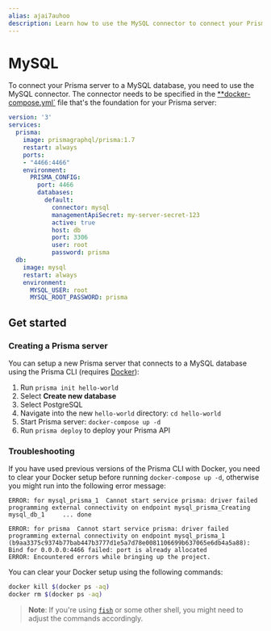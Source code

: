 ```yaml
---
alias: ajai7auhoo
description: Learn how to use the MySQL connector to connect your Prisma server to a MySQL database.
---
```


# MySQL

To connect your Prisma server to a MySQL database, you need to use the MySQL connector. The connector needs to be specified in the [**docker-compose.yml`](!alias-aira9zama5#docker-compo) file that's the foundation for your Prisma server:

```yml
version: '3'
services:
  prisma:
    image: prismagraphql/prisma:1.7
    restart: always
    ports:
    - "4466:4466"
    environment:
      PRISMA_CONFIG:
        port: 4466
        databases:
          default:
            connector: mysql
            managementApiSecret: my-server-secret-123
            active: true
            host: db
            port: 3306
            user: root
            password: prisma
  db:
    image: mysql
    restart: always
    environment:
      MYSQL_USER: root
      MYSQL_ROOT_PASSWORD: prisma
```

## Get started

### Creating a Prisma server

You can setup a new Prisma server that connects to a MySQL database using the Prisma CLI (requires [Docker](https://www.docker.com)):

1. Run `prisma init hello-world`
1. Select **Create new database**
1. Select PostgreSQL
1. Navigate into the new `hello-world` directory: `cd hello-world`
1. Start Prisma server: `docker-compose up -d`
1. Run `prisma deploy` to deploy your Prisma API

### Troubleshooting

If you have used previous versions of the Prisma CLI with Docker, you need to clear your Docker setup before running `docker-compose up -d`, otherwise you might run into the following error message:

```
ERROR: for mysql_prisma_1  Cannot start service prisma: driver failed programming external connectivity on endpoint mysql_prisma_Creating mysql_db_1     ... done

ERROR: for prisma  Cannot start service prisma: driver failed programming external connectivity on endpoint mysql_prisma_1 (b9aa3375c9374b77bab447b3777d1e5a7d78e0081106699b637065e6db4a5a88): Bind for 0.0.0.0:4466 failed: port is already allocated
ERROR: Encountered errors while bringing up the project.
```

You can clear your Docker setup using the following commands:

```sh
docker kill $(docker ps -aq)
docker rm $(docker ps -aq)
```

> **Note**: If you're using [`fish`](https://fishshell.com/) or some other shell, you might need to adjust the commands accordingly.